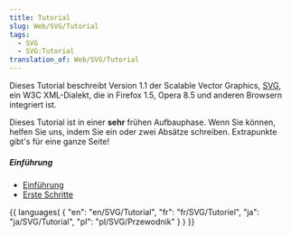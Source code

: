 ```yaml
---
title: Tutorial
slug: Web/SVG/Tutorial
tags:
  - SVG
  - SVG:Tutorial
translation_of: Web/SVG/Tutorial
---
```

Dieses Tutorial beschreibt Version 1.1 der Scalable Vector Graphics, [SVG](/de/SVG "de/SVG"), ein W3C XML-Dialekt, die in Firefox 1.5, Opera 8.5 und anderen Browsern integriert ist.

Dieses Tutorial ist in einer **sehr** frühen Aufbauphase. Wenn Sie können, helfen Sie uns, indem Sie ein oder zwei Absätze schreiben. Extrapunkte gibt's für eine ganze Seite!

##### Einführung

- [Einführung](/De/SVG/Tutorial/Einführung "De/SVG/Tutorial/Einführung")
- [Erste Schritte](/De/SVG/Tutorial/Erste_Schritte "De/SVG/Tutorial/Erste Schritte")

{{ languages( { "en": "en/SVG/Tutorial", "fr": "fr/SVG/Tutoriel", "ja": "ja/SVG/Tutorial", "pl": "pl/SVG/Przewodnik" } ) }}
